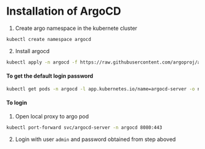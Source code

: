 # Installation of ArgoCD
1. Create argo namespace in the kubernete cluster
```sh
kubectl create namespace argocd
```
2. Install argocd
```sh
kubectl apply -n argocd -f https://raw.githubusercontent.com/argoproj/argo-cd/stable/manifests/install.yaml
```
#### To get the default login password
```sh
kubectl get pods -n argocd -l app.kubernetes.io/name=argocd-server -o name | cut -d'/' -f 2
```
#### To login
1. Open local proxy to argo pod
```sh
kubectl port-forward svc/argocd-server -n argocd 8080:443
```
2. Login with user `admin` and password obtained from step aboved

